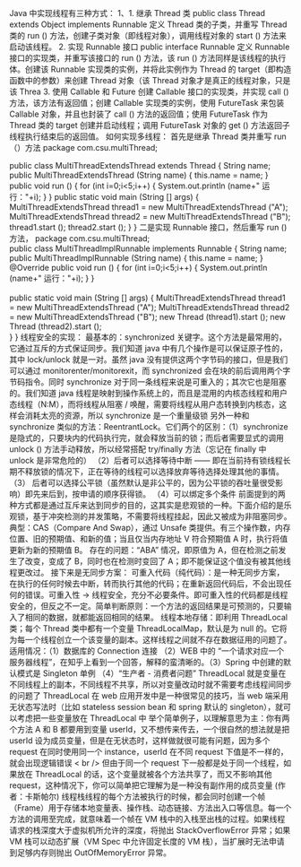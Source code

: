  Java 中实现线程有三种方式： 1、1. 继承 Thread 类 public class Thread extends Object implements Runnable 定义 Thread 类的子类，并重写 Thread 类的 run () 方法，创建子类对象（即线程对象），调用线程对象的 start () 方法来启动该线程。 2. 实现 Runnable 接口 public interface Runnable 定义 Runnable 接口的实现类，并重写该接口的 run () 方法，该 run () 方法同样是该线程的执行体。创建该 Runnable 实现类的实例，并将此实例作为 Thread 的 target（即构造函数中的参数）来创建 Thread 对象（该 Thread 对象才是真正的线程对象，只是该 Threa 3. 使用 Callable 和 Future 创建 Callable 接口的实现类，并实现 call () 方法，该方法有返回值；创建 Callable 实现类的实例，使用 FutureTask 来包装 Callable 对象，并且也封装了 call () 方法的返回值；使用 FutureTask 作为 Thread 类的 target 创建并启动线程；调用 FutureTask 对象的 get () 方法返回子线程执行结束后的返回值。 如何实现多线程： 首先是继承 Thread 类并重写 run（）方法 package com.csu.multiThread; 

 public class MultiThreadExtendsThread extends Thread { String name; public MultiThreadExtendsThread (String name) { this.name = name; } public void run () { for (int i=0;i&lt;5;i++) { System.out.println (name+&quot; 运行：&quot;+i); } } public static void main (String [] args) { MultiThreadExtendsThread thread1 = new MultiThreadExtendsThread (&quot;A&quot;); MultiThreadExtendsThread thread2 = new MultiThreadExtendsThread (&quot;B&quot;); thread1.start (); thread2.start (); } } 二是实现 Runnable 接口，然后重写 run () 方法， package com.csu.multiThread; <br /> public class MultiThreadImplRunnable implements Runnable { String name; public MultiThreadImplRunnable (String name) { this.name = name; } @Override public void run () { for (int i=0;i&lt;5;i++) { System.out.println (name+&quot; 运行：&quot;+i); } } <br /> <br /> public static void main (String [] args) { MultiThreadExtendsThread thread1 = new MultiThreadExtendsThread (&quot;A&quot;); MultiThreadExtendsThread thread2 = new MultiThreadExtendsThread (&quot;B&quot;); new Thread (thread1).start (); new Thread (thread2).start (); <br /> } } 线程安全的实现： 最基本的：synchronized 关键字。这个方法是最常用的，它通过互斥的方式保证同步。我们知道 java 中有几个操作是可以保证原子性的，其中 lock/unlock 就是一对。虽然 java 没有提供这两个字节码的接口，但是我们可以通过 monitorenter/monitorexit，而 synchronized 会在块的前后调用两个字节码指令。同时 synchronize 对于同一条线程来说是可重入的；其次它也是阻塞的。我们知道 java 线程是映射到操作系统上的，而且是混用的内核态线程和用户态线程（N:M），而将线程从阻塞 / 唤醒，需要将线程从用户态转换到内核态，这样会消耗太亮的资源，所以 synchronize 是一个重量级锁 另外一种和 synchronize 类似的方法：ReentrantLock。它们两个的区别：（1）synchronize 是隐式的，只要块内的代码执行完，就会释放当前的锁；而后者需要显式的调用 unlock () 方法手动释放，所以经常搭配 try/finally 方法（忘记在 finally 中 unlock 是非常危险的） （2）后者可以选择等待中断 —— 即在当前持有锁线程长期不释放锁的情况下，正在等待的线程可以选择放弃等待选择处理其他的事情。 （3） 后者可以选择公平锁（虽然默认是非公平的，因为公平锁的吞吐量很受影响）即先来后到，按申请的顺序获得锁。 （4）可以绑定多个条件 前面提到的两种方式都是通过互斥来达到同步的目的，这其实是悲观锁的一种。下面介绍的是乐观锁，基于冲突检测的并发策略，不需要将线程挂起，因此又被成为非阻塞同步。 典型：CAS（Compare And Swap），通过 Unsafe 类提供。有三个操作数，内存位置、旧的预期值、和新的值；当且仅当内存地址 V 符合预期值 A 时，执行将值更新为新的预期值 B。 存在的问题：“ABA” 情况，即原值为 A，但在检测之前发生了改变，变成了 B，同时也在检测时变回了 A；即不能保证这个值没有被其他线程更改过。 接下来是无同步方案： 可重入代码（纯代码）：是一种无同步方案，在执行的任何时候去中断，转而执行其他的代码；在重新返回代码后，不会出现任何的错误。可重入性 -&gt; 线程安全，充分不必要条件。即可重入性的代码都是线程安全的，但反之不一定。简单判断原则：一个方法的返回结果是可预测的，只要输入了相同的数据，就都能返回相同的结果。 线程本地存储：即利用 ThreadLocal 类；每个 Thread 类中都有一个变量 ThreadLocalMap，默认是为 null 的。它将为每一个线程创立一个该变量的副本。这样线程之间就不存在数据征用的问题了。适用情况：（1）数据库的 Connection 连接 （2）WEB 中的 “一个请求对应一个服务器线程”，在知乎上看到一个回答，解释的蛮清晰的。（3）Spring 中创建的默认模式是 Singleton 单例 （4）“生产者 - 消费者问题” ThreadLocal 就是变量在不同线程上的副本，不同线程不共享，所以对变量改动时就不需要考虑线程间同步的问题了 ThreadLocal 在 web 应用开发中是一种很常见的技巧，当 web 端采用无状态写法时（比如 stateless session bean 和 spring 默认的 singleton），就可以考虑把一些变量放在 ThreadLocal 中 举个简单例子，以理解意思为主：你有两个方法 A 和 B 都要用到变量 userId，又不想传来传去，一个很自然的想法就是把 userId 设为成员变量，但是在无状态时，这样做就很可能有问题，因为多个 request 在同时使用同一个 instance，userId 在不同 request 下值是不一样的，就会出现逻辑错误 < br /> 但由于同一个 request 下一般都是处于同一个线程，如果放在 ThreadLocal 的话，这个变量就被各个方法共享了，而又不影响其他 request，这种情况下，你可以简单把它理解为是一种没有副作用的成员变量 (作者：卡斯帕尔) 线程栈线程的每个方法被执行的时候，都会同时创建一个帧（Frame）用于存储本地变量表、操作栈、动态链接、方法出入口等信息。每一个方法的调用至完成，就意味着一个帧在 VM 栈中的入栈至出栈的过程。如果线程请求的栈深度大于虚拟机所允许的深度，将抛出 StackOverflowError 异常；如果 VM 栈可以动态扩展（VM Spec 中允许固定长度的 VM 栈），当扩展时无法申请到足够内存则抛出 OutOfMemoryError 异常。 